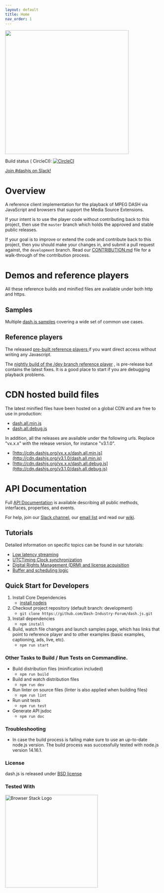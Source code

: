 ```yaml
---
layout: default
title: Home
nav_order: 1
---
```


<img src="https://cloud.githubusercontent.com/assets/2762250/7824984/985c3e76-03bc-11e5-807b-1402bde4fe56.png" width="400">

Build status (
CircleCI): [![CircleCI](https://circleci.com/gh/Dash-Industry-Forum/dash.js/tree/development.svg?style=svg)](https://circleci.com/gh/Dash-Industry-Forum/dash.js/tree/development)

[Join #dashjs on Slack!](https://join.slack.com/t/dashif/shared_invite/zt-egme869x-JH~UPUuLoKJB26fw7wj3Gg)

# Overview

A reference client implementation for the playback of MPEG DASH via JavaScript and browsers that support the Media
Source Extensions. 

If your intent is to use the player code without contributing back to this project, then use the `master` branch which
holds the approved and stable public releases.

If your goal is to improve or extend the code and contribute back to this project, then you should make your changes in,
and submit a pull request against, the `development` branch. Read
our [CONTRIBUTION.md](https://github.com/Dash-Industry-Forum/dash.js/blob/development/CONTRIBUTING.md) file for a
walk-through of the contribution process.

# Demos and reference players
All these reference builds and minified files are available under both http and https.

## Samples
Multiple [dash.js samples](https://reference.dashif.org/dash.js/latest/samples/index.html) covering a wide set of common
use cases.

## Reference players

The released [pre-built reference players ](http://reference.dashif.org/dash.js/) if you want direct access without
writing any Javascript.

The [nightly build of the /dev branch reference player](http://reference.dashif.org/dash.js/nightly/samples/dash-if-reference-player/index.html)
, is pre-release but contains the latest fixes. It is a good place to start if you are debugging playback problems.

# CDN hosted build files

The latest minified files have been hosted on a global CDN and are free to use in production:

- [dash.all.min.js](http://cdn.dashjs.org/latest/dash.all.min.js)
- [dash.all.debug.js](http://cdn.dashjs.org/latest/dash.all.debug.js)

In addition, all the releases are available under the following urls. Replace "vx.x.x" with the release version, for
instance "v3.1.0".

- [http://cdn.dashjs.org/vx.x.x/dash.all.min.js](http://cdn.dashjs.org/v3.1.0/dash.all.min.js)
- [http://cdn.dashjs.org/vx.x.x/dash.all.debug.js](http://cdn.dashjs.org/v3.1.0/dash.all.debug.js)


# API Documentation

Full [API Documentation](http://cdn.dashjs.org/latest/jsdoc/module-MediaPlayer.html) is available describing all public
methods, interfaces, properties, and events.

For help, join our [Slack channel](https://dashif-slack.azurewebsites.net),
our [email list](https://groups.google.com/d/forum/dashjs) and read
our [wiki](https://github.com/Dash-Industry-Forum/dash.js/wiki).

## Tutorials

Detailed information on specific topics can be found in our tutorials:

* [Low latency streaming](https://github.com/Dash-Industry-Forum/dash.js/wiki/Low-Latency-streaming)
* [UTCTiming Clock synchronization](https://github.com/Dash-Industry-Forum/dash.js/wiki/UTCTiming---Clock-synchronization)
* [Digital Rights Management (DRM) and license acquisition](https://github.com/Dash-Industry-Forum/dash.js/wiki/Digital-Rights-Management-(DRM)-and-license-acquisition)
* [Buffer and scheduling logic](https://github.com/Dash-Industry-Forum/dash.js/wiki/Buffer-and-Scheduling-Logic)

## Quick Start for Developers

1. Install Core Dependencies
    * [install nodejs](http://nodejs.org/)
2. Checkout project repository (default branch: development)
    * ```git clone https://github.com/Dash-Industry-Forum/dash.js.git```
3. Install dependencies
    * ```npm install```
4. Build, watch file changes and launch samples page, which has links that point to reference player and to other
   examples (basic examples, captioning, ads, live, etc).
    * ```npm run start```

### Other Tasks to Build / Run Tests on Commandline.

* Build distribution files (minification included)
    * ```npm run build```
* Build and watch distribution files
    * ```npm run dev```
* Run linter on source files (linter is also applied when building files)
    * ```npm run lint```
* Run unit tests
    * ```npm run test```
* Generate API jsdoc
    * ```npm run doc```

### Troubleshooting

* In case the build process is failing make sure to use an up-to-date node.js version. The build process was
  successfully tested with node.js version 14.16.1.

### License

dash.js is released under [BSD license](https://github.com/Dash-Industry-Forum/dash.js/blob/development/LICENSE.md)

### Tested With

[<img src="https://cloud.githubusercontent.com/assets/7864462/12837037/452a17c6-cb73-11e5-9f39-fc96893bc9bf.png" alt="Browser Stack Logo" width="300">](https://www.browserstack.com/)

